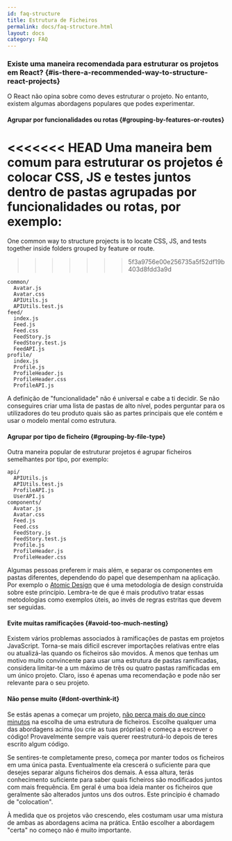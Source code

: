 ```yaml
---
id: faq-structure
title: Estrutura de Ficheiros
permalink: docs/faq-structure.html
layout: docs
category: FAQ
---
```


### Existe uma maneira recomendada para estruturar os projetos em React? {#is-there-a-recommended-way-to-structure-react-projects}

O React não opina sobre como deves estruturar o projeto. No entanto, existem algumas abordagens populares que podes experimentar.

#### Agrupar por funcionalidades ou rotas {#grouping-by-features-or-routes}

<<<<<<< HEAD
Uma maneira bem comum para estruturar os projetos é colocar CSS, JS e testes juntos dentro de pastas agrupadas por funcionalidades ou rotas, por exemplo:
=======
One common way to structure projects is to locate CSS, JS, and tests together inside folders grouped by feature or route.
>>>>>>> 5f3a9756e00e256735a5f52df19b403d8fdd3a9d

```
common/
  Avatar.js
  Avatar.css
  APIUtils.js
  APIUtils.test.js
feed/
  index.js
  Feed.js
  Feed.css
  FeedStory.js
  FeedStory.test.js
  FeedAPI.js
profile/
  index.js
  Profile.js
  ProfileHeader.js
  ProfileHeader.css
  ProfileAPI.js
```

A definição de "funcionalidade" não é universal e cabe a ti decidir. Se não conseguires criar uma lista de pastas de alto nível, podes perguntar para os utilizadores do teu produto quais são as partes principais que ele contém e usar o modelo mental como estrutura.

#### Agrupar por tipo de ficheiro {#grouping-by-file-type}

Outra maneira popular de estruturar projetos é agrupar ficheiros semelhantes por tipo, por exemplo:

```
api/
  APIUtils.js
  APIUtils.test.js
  ProfileAPI.js
  UserAPI.js
components/
  Avatar.js
  Avatar.css
  Feed.js
  Feed.css
  FeedStory.js
  FeedStory.test.js
  Profile.js
  ProfileHeader.js
  ProfileHeader.css
```

Algumas pessoas preferem ir mais além, e separar os componentes em pastas diferentes, dependendo do papel que desempenham na aplicação. Por exemplo o [Atomic Design](http://bradfrost.com/blog/post/atomic-web-design/) que é uma metodologia de design construída sobre este princípio. Lembra-te de que é mais produtivo tratar essas metodologias como exemplos úteis, ao invés de regras estritas que devem ser seguidas.

#### Evite muitas ramificações {#avoid-too-much-nesting}

Existem vários problemas associados à ramificações de pastas em projetos JavaScript. Torna-se mais difícil escrever importações relativas entre elas ou atualizá-las quando os ficheiros são movidos. A menos que tenhas um motivo muito convincente para usar uma estrutura de pastas ramificadas, considera limitar-te a um máximo de três ou quatro pastas ramificadas em um único projeto. Claro, isso é apenas uma recomendação e pode não ser relevante para o seu projeto.

#### Não pense muito {#dont-overthink-it}

Se estás apenas a começar um projeto, [não perca mais do que cinco minutos](https://en.wikipedia.org/wiki/Analysis_paralysis) na escolha de uma estrutura de ficheiros. Escolhe qualquer uma das abordagens acima (ou crie as tuas próprias) e começa a escrever o código! Provavelmente sempre vais querer reestruturá-lo depois de teres escrito algum código.

Se sentires-te completamente preso, começa por manter todos os ficheiros em uma única pasta. Eventualmente ela crescerá o suficiente para que desejes separar alguns ficheiros dos demais. A essa altura, terás conhecimento suficiente para saber quais ficheiros são modificados juntos com mais frequência. Em geral é uma boa ideia manter os ficheiros que geralmente são alterados juntos uns dos outros. Este princípio é chamado de "colocation".

À medida que os projetos vão crescendo, eles costumam usar uma mistura de ambas as abordagens acima na prática. Então escolher a abordagem "certa" no começo não é muito importante.
